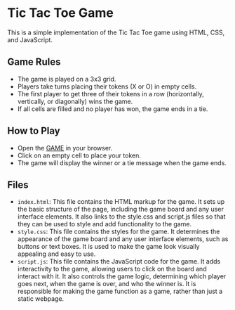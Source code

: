 # Tic Tac Toe Game

This is a simple implementation of the Tic Tac Toe game using HTML, CSS, and JavaScript.

## Game Rules

- The game is played on a 3x3 grid.
- Players take turns placing their tokens (X or O) in empty cells.
- The first player to get three of their tokens in a row (horizontally, vertically, or diagonally) wins the game.
- If all cells are filled and no player has won, the game ends in a tie.

## How to Play

- Open the [GAME](https://sai-ram-pendyala.github.io/Tic-Tac-Toe/) in your browser.
- Click on an empty cell to place your token.
- The game will display the winner or a tie message when the game ends.

## Files

- `index.html`: This file contains the HTML markup for the game. It sets up the basic structure of the page, including the game board and any user interface elements. It also links to the style.css and script.js files so that they can be used to style and add functionality to the game.
- `style.css`: This file contains the styles for the game. It determines the appearance of the game board and any user interface elements, such as buttons or text boxes. It is used to make the game look visually appealing and easy to use.
- `script.js`: This file contains the JavaScript code for the game. It adds interactivity to the game, allowing users to click on the board and interact with it. It also controls the game logic, determining which player goes next, when the game is over, and who the winner is. It is responsible for making the game function as a game, rather than just a static webpage.
